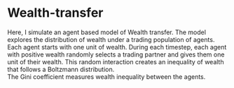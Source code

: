 # Wealth-transfer

Here, I simulate an agent based model of Wealth transfer. The model explores the distribution of wealth under a trading population of agents. Each agent starts with one unit of wealth. During each timestep, each agent with positive wealth randomly selects a trading partner and gives them one unit of their wealth. This random interaction creates an inequality of wealth that follows a Boltzmann distribution.  
The Gini coefficient measures wealth inequality between the agents.
